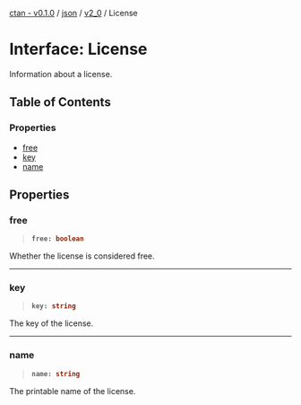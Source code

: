 [ctan - v0.1.0](../README.md) / [json](../modules/json.md) / [v2\_0](../modules/json.v2_0.md) / License

# Interface: License

Information about a license.

## Table of Contents

### Properties

- [free](json.v2_0.License.md#free)
- [key](json.v2_0.License.md#key)
- [name](json.v2_0.License.md#name)

## Properties

### free

> <b>
>
> ```typescript
> free: boolean
> ```
>
> </b>

Whether the license is considered free.

<dl>

</dl>

___

### key

> <b>
>
> ```typescript
> key: string
> ```
>
> </b>

The key of the license.

<dl>

</dl>

___

### name

> <b>
>
> ```typescript
> name: string
> ```
>
> </b>

The printable name of the license.

<dl>

</dl>

